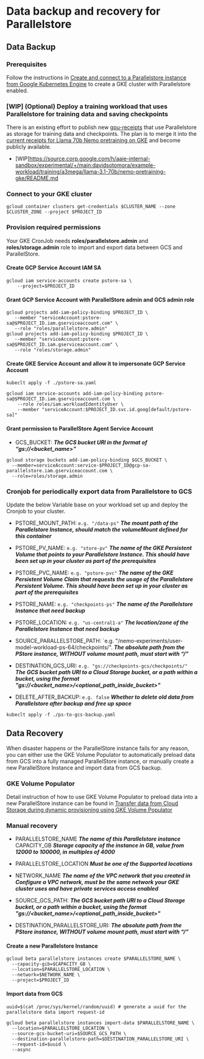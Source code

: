 # Data backup and recovery for Parallelstore

## Data Backup

### Prerequisites

Follow the instructions in [Create and connect to a Parallelstore instance from Google Kubernetes Engine](https://cloud.google.com/parallelstore/docs/connect-from-kubernetes-engine) to create a GKE cluster with Parallelstore enabled.

### [WIP] (Optional) Deploy a training workload that uses Parallelstore for training data and saving checkpoints

There is an existing effort to publish new [gpu-receipts](https://github.com/AI-Hypercomputer/gpu-recipes/tree/main) that use Parallelstore as storage for training data and checkpoints. The plan is to merge it into the [current receipts for Llama 70b Nemo pretraining on GKE](https://github.com/AI-Hypercomputer/gpu-recipes/tree/main/training/a3mega/llama-3.1-70b/nemo-pretraining-gke) and become publicly available.

* [WIP]https://source.corp.google.com/h/aaie-internal-sandbox/experimental/+/main:davidsotomora/example-workload/training/a3mega/llama-3.1-70b/nemo-pretraining-gke/README.md

### Connect to your GKE cluster

```
gcloud container clusters get-credentials $CLUSTER_NAME --zone $CLUSTER_ZONE --project $PROJECT_ID
```

### Provision required permissions

Your GKE CronJob needs **roles/parallelstore.admin** and **roles/storage.admin** role to import and export data between GCS and ParallelStore.

#### Create GCP Service Account IAM SA

```
gcloud iam service-accounts create pstore-sa \
    --project=$PROJECT_ID
```

#### Grant GCP Service Account with ParallelStore admin and GCS admin role

```
gcloud projects add-iam-policy-binding $PROJECT_ID \
   --member "serviceAccount:pstore-sa@$PROJECT_ID.iam.gserviceaccount.com" \
   --role "roles/parallelstore.admin" 
gcloud projects add-iam-policy-binding $PROJECT_ID \
   --member "serviceAccount:pstore-sa@$PROJECT_ID.iam.gserviceaccount.com" \
   --role "roles/storage.admin"
```

#### Create GKE Service Account and allow it to impersonate GCP Service Account

```
kubeclt apply -f ./pstore-sa.yaml
```

```
gcloud iam service-accounts add-iam-policy-binding pstore-sa@$PROJECT_ID.iam.gserviceaccount.com \
    --role roles/iam.workloadIdentityUser \
    --member "serviceAccount:$PROJECT_ID.svc.id.goog[default/pstore-sa]"
```

#### Grant permission to ParallelStore Agent Service Account

* GCS_BUCKET:  ***The GCS bucket URI in the format of “gs://<bucket_name>”***

```
gcloud storage buckets add-iam-policy-binding $GCS_BUCKET \
  --member=serviceAccount:service-$PROJECT_ID@gcp-sa-parallelstore.iam.gserviceaccount.com \
  --role=roles/storage.admin 
```

### Cronjob for periodically export data from Parallelstore to GCS

Update the below Variable base on your workload set up and deploy the Cronjob to your cluster.

* PSTORE_MOUNT_PATH:  `e.g. "/data-ps"`  ***The mount path of the Parallelstore Instance, should match the volumeMount defined for this container***

* PSTORE_PV_NAME: `e.g. "store-pv"` ***The name of the GKE Persistent Volume that points to your Parallelstore Instance. This should have been set up in your cluster as part of the prerequisites***

* PSTORE_PVC_NAME: `e.g. "pstore-pvc"` ***The name of the GKE Persistent Volume Claim that requests the usage of the Parallelstore Persistent Volume. This should have been set up in your cluster as part of the prerequisites***

* PSTORE_NAME: `e.g. "checkpoints-ps"` ***The name of the Parallelstore Instance that need backup***

* PSTORE_LOCATION: `e.g. "us-central1-a"` ***The location/zone of the Parallelstore Instance that need backup***

* SOURCE_PARALLELSTORE_PATH: `e.g. "/nemo-experiments/user-model-workload-ps-64/checkpoints/". ***The absolute path from the PStore instance, WITHOUT volume mount path, must start with “/”***

* DESTINATION_GCS_URI: `e.g. "gs://checkpoints-gcs/checkpoints/"` ***The GCS bucket path URI to a Cloud Storage bucket, or a path within a bucket, using the format "gs://<bucket_name>/<optional_path_inside_bucket>"***

* DELETE_AFTER_BACKUP: `e.g. false` ***Whether to delete old data from Parallelstore after backup and free up space***

```
kubeclt apply -f ./ps-to-gcs-backup.yaml
```


## Data Recovery

When disaster happens or the ParallelStore instance fails for any reason, you can either use the GKE Volume Populator to automatically preload data from GCS into a fully managed ParallelStore instance, or manually create a new ParallelStore Instance and import data from GCS backup.

### GKE Volume Populator

Detail instruction of how to use GKE Volume Populator to preload data into a new ParallelStore instance can be found in [Transfer data from Cloud Storage during dynamic provisioning using GKE Volume Populator ](https://cloud.google.com/kubernetes-engine/docs/how-to/persistent-volumes/volume-populator#preload-parallelstore)

### Manual recovery

* PARALLELSTORE_NAME ***The name of this Parallelstore instance***
CAPACITY_GB ***Storage capacity of the instance in GB, value from 12000 to 100000, in multiples of 4000***

* PARALLELSTORE_LOCATION ***Must be one of the Supported locations***

* NETWORK_NAME ***The name of the VPC network that you created in Configure a VPC network, must be the same network your GKE cluster uses and have private services access enabled***

* SOURCE_GCS_PATH: ***The GCS bucket path URI to a Cloud Storage bucket, or a path within a bucket, using the format "gs://<bucket_name>/<optional_path_inside_bucket>"***

* DESTINATION_PARALLELSTORE_URI: ***The absolute path from the PStore instance, WITHOUT volume mount path, must start with “/”***

#### Create a new Parallelstore Instance
```
gcloud beta parallelstore instances create $PARALLELSTORE_NAME \
  --capacity-gib=$CAPACITY_GB \
  --location=$PARALLELSTORE_LOCATION \
  --network=$NETWORK_NAME \
  --project=$PROJECT_ID
```

#### Import data from GCS
```
uuid=$(cat /proc/sys/kernel/random/uuid) # generate a uuid for the parallelstore data import request-id

gcloud beta parallelstore instances import-data $PARALLELSTORE_NAME \
  --location=$PARALLELSTORE_LOCATION \
  --source-gcs-bucket-uri=$SOURCE_GCS_PATH \
  --destination-parallelstore-path=$DESTINATION_PARALLELSTORE_URI \
  --request-id=$uuid \
  --async
```
